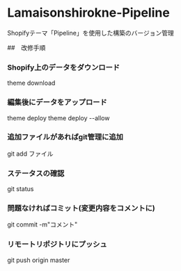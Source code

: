# Lamaisonshirokne-Pipeline
Shopifyテーマ「Pipeline」を使用した構築のバージョン管理

##　改修手順
### Shopify上のデータをダウンロード
theme download
### 編集後にデータをアップロード
theme deploy
theme deploy --allow
### 追加ファイルがあればgit管理に追加
git add ファイル
### ステータスの確認
git status
### 問題なければコミット(変更内容をコメントに)
git commit -m"コメント"
### リモートリポジトリにプッシュ
git push origin master
